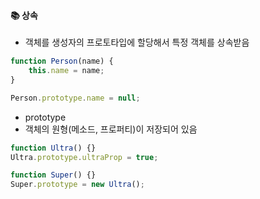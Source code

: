 #### :books: 상속

* 객체를 생성자의 프로토타입에 할당해서 특정 객체를 상속받음

```js
function Person(name) {
    this.name = name;
}

Person.prototype.name = null;
```

* prototype
* 객체의 원형(메소드, 프로퍼티)이 저장되어 있음

```js
function Ultra() {}
Ultra.prototype.ultraProp = true;

function Super() {}
Super.prototype = new Ultra();
```
